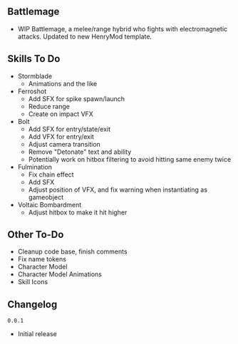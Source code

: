 ## Battlemage
- WIP Battlemage, a melee/range hybrid who fights with electromagnetic attacks. Updated to new HenryMod template.

## Skills To Do
- Stormblade
  - Animations and the like
- Ferroshot
  - Add SFX for spike spawn/launch
  - Reduce range
  - Create on impact VFX
- Bolt
  - Add SFX for entry/state/exit
  - Add VFX for entry/exit
  - Adjust camera transition
  - Remove "Detonate" text and ability
  - Potentially work on hitbox filtering to avoid hitting same enemy twice
- Fulmination
  - Fix chain effect
  - Add SFX
  - Adjust position of VFX, and fix warning when instantiating as gameobject
- Voltaic Bombardment
  - Adjust hitbox to make it hit higher
 
 ## Other To-Do
- Cleanup code base, finish comments
- Fix name tokens
- Character Model
- Character Model Animations
- Skill Icons

## Changelog
`0.0.1`
- Initial release
